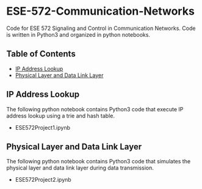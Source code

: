 # ESE-572-Communication-Networks
Code for ESE 572 Signaling and Control in Communication Networks. Code is written in Python3 and organized in python notebooks.

## Table of Contents
* [IP Address Lookup](#IP-Address-Lookup)
* [Physical Layer and Data Link Layer](#Physical-Layer-and-Data-Link-Layer)

## IP Address Lookup
The following python notebook contains Python3 code that execute IP address lookup using a trie and hash table.
* ESE572Project1.ipynb

## Physical Layer and Data Link Layer
The following python notebook contains Python3 code that simulates the physical layer and data link layer during data transmission.
* ESE572Project2.ipynb
